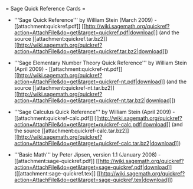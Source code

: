 = Sage Quick Reference Cards =

 * '''Sage Quick Reference''' by William Stein (March 2009) - [[attachment:quickref.pdf]] [[http://wiki.sagemath.org/quickref?action=AttachFile&do=get&target=quickref.pdf|download]] (and the source [[attachment:quickref.tar.bz2]] [[http://wiki.sagemath.org/quickref?action=AttachFile&do=get&target=quickref.tar.bz2|download]])

 * '''Sage Elementary Number Theory Quick Reference''' by William Stein (April 2009) - [[attachment:quickref-nt.pdf]] [[http://wiki.sagemath.org/quickref?action=AttachFile&do=get&target=quickref-nt.pdf|download]] (and the source [[attachment:quickref-nt.tar.bz2]] [[http://wiki.sagemath.org/quickref?action=AttachFile&do=get&target=quickref-nt.tar.bz2|download]])

 * '''Sage Calculus Quick Reference''' by William Stein (April 2009) - [[attachment:quickref-calc.pdf]] [[http://wiki.sagemath.org/quickref?action=AttachFile&do=get&target=quickref-calc.pdf|download]] (and the source [[attachment:quickref-calc.tar.bz2]] [[http://wiki.sagemath.org/quickref?action=AttachFile&do=get&target=quickref-calc.tar.bz2|download]])

 * '''Basic Math''' by Peter Jipsen, version 1.1 (January 2008) - [[attachment:sage-quickref.pdf]] [[http://wiki.sagemath.org/quickref?action=AttachFile&do=get&target=sage-quickref.pdf|download]] ([[attachment:sage-quickref.tex]] [[http://wiki.sagemath.org/quickref?action=AttachFile&do=get&target=sage-quickref.tex|download]])
